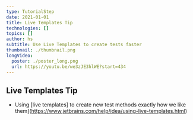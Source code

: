 ```yaml
---
type: TutorialStep
date: 2021-01-01
title: Live Templates Tip
technologies: []
topics: []
author: hs
subtitle: Use Live Templates to create tests faster
thumbnail: ./thumbnail.png
longVideo:
  poster: ./poster_long.png
  url: https://youtu.be/we3zJE3hlWE?start=434
---
```


## Live Templates Tip
- Using [live templates] to create new test methods exactly how we like them](https://www.jetbrains.com/help/idea/using-live-templates.html)
